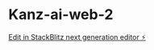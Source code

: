# Kanz-ai-web-2

[Edit in StackBlitz next generation editor ⚡️](https://stackblitz.com/~/github.com/Rezasz/Kanz-ai-web-2)
